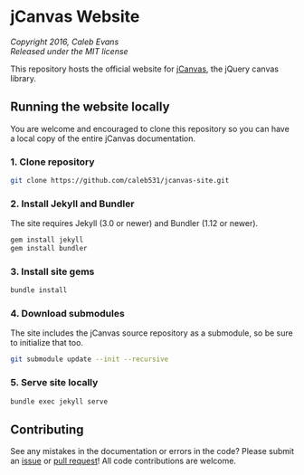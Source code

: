 # jCanvas Website

*Copyright 2016, Caleb Evans*  
*Released under the MIT license*

This repository hosts the official website for [jCanvas](http://projects.calebevans.me/jcanvas/), the jQuery canvas library.

## Running the website locally

You are welcome and encouraged to clone this repository so you can have a local copy of the entire jCanvas documentation.

### 1. Clone repository

```bash
git clone https://github.com/caleb531/jcanvas-site.git
```

### 2. Install Jekyll and Bundler

The site requires Jekyll (3.0 or newer) and Bundler (1.12 or newer).

```bash
gem install jekyll
gem install bundler
```

### 3. Install site gems

```bash
bundle install
```

### 4. Download submodules

The site includes the jCanvas source repository as a submodule, so be sure to initialize that too.

```bash
git submodule update --init --recursive
```

### 5. Serve site locally

```bash
bundle exec jekyll serve
```

## Contributing

See any mistakes in the documentation or errors in the code? Please submit an [issue](https://github.com/caleb531/jcanvas-site/issues) or [pull request](https://github.com/caleb531/jcanvas-site/pulls)! All code contributions are welcome.
